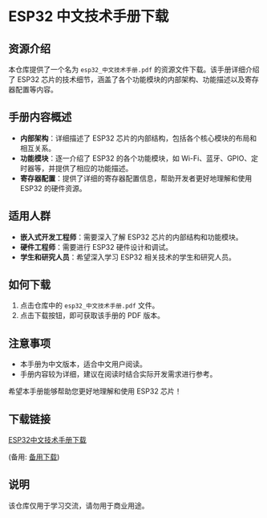 # ESP32 中文技术手册下载

## 资源介绍

本仓库提供了一个名为 `esp32_中文技术手册.pdf` 的资源文件下载。该手册详细介绍了 ESP32 芯片的技术细节，涵盖了各个功能模块的内部架构、功能描述以及寄存器配置等内容。

## 手册内容概述

- **内部架构**：详细描述了 ESP32 芯片的内部结构，包括各个核心模块的布局和相互关系。
- **功能模块**：逐一介绍了 ESP32 的各个功能模块，如 Wi-Fi、蓝牙、GPIO、定时器等，并提供了相应的功能描述。
- **寄存器配置**：提供了详细的寄存器配置信息，帮助开发者更好地理解和使用 ESP32 的硬件资源。

## 适用人群

- **嵌入式开发工程师**：需要深入了解 ESP32 芯片的内部结构和功能模块。
- **硬件工程师**：需要进行 ESP32 硬件设计和调试。
- **学生和研究人员**：希望深入学习 ESP32 相关技术的学生和研究人员。

## 如何下载

1. 点击仓库中的 `esp32_中文技术手册.pdf` 文件。
2. 点击下载按钮，即可获取该手册的 PDF 版本。

## 注意事项

- 本手册为中文版本，适合中文用户阅读。
- 手册内容较为详细，建议在阅读时结合实际开发需求进行参考。

希望本手册能够帮助您更好地理解和使用 ESP32 芯片！

## 下载链接
[ESP32中文技术手册下载](https://pan.quark.cn/s/1c5f84f2c355) 

(备用: [备用下载](https://pan.baidu.com/s/1qAhCI84MG_trSnNChI6Dgg?pwd=1234))

## 说明

该仓库仅用于学习交流，请勿用于商业用途。
